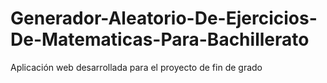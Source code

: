 # Generador-Aleatorio-De-Ejercicios-De-Matematicas-Para-Bachillerato
Aplicación web desarrollada para el proyecto de fin de grado
